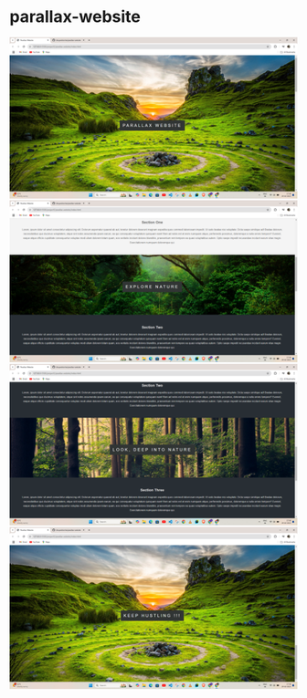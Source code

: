 # parallax-website

![image alt](https://github.com/bhupeshsinha/parallax-website/blob/adfd8095eceb113f207fdde5c169267ffc6513a1/Screenshot%20(202).png)
![image alt](https://github.com/bhupeshsinha/parallax-website/blob/adfd8095eceb113f207fdde5c169267ffc6513a1/Screenshot%20(203).png)
![image alt](https://github.com/bhupeshsinha/parallax-website/blob/adfd8095eceb113f207fdde5c169267ffc6513a1/Screenshot%20(204).png)
![image alt](https://github.com/bhupeshsinha/parallax-website/blob/adfd8095eceb113f207fdde5c169267ffc6513a1/Screenshot%20(205).png)

